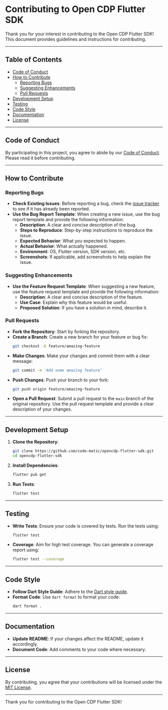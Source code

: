 # Contributing to Open CDP Flutter SDK

Thank you for your interest in contributing to the Open CDP Flutter SDK! This document provides guidelines and instructions for contributing.

---

## Table of Contents

- [Code of Conduct](#code-of-conduct)
- [How to Contribute](#how-to-contribute)
  - [Reporting Bugs](#reporting-bugs)
  - [Suggesting Enhancements](#suggesting-enhancements)
  - [Pull Requests](#pull-requests)
- [Development Setup](#development-setup)
- [Testing](#testing)
- [Code Style](#code-style)
- [Documentation](#documentation)
- [License](#license)

---

## Code of Conduct

By participating in this project, you agree to abide by our [Code of Conduct](CODE_OF_CONDUCT.md). Please read it before contributing.

---

## How to Contribute

### Reporting Bugs

- **Check Existing Issues**: Before reporting a bug, check the [issue tracker](https://github.com/code-matic/opencdp-flutter-sdk/issues) to see if it has already been reported.
- **Use the Bug Report Template**: When creating a new issue, use the bug report template and provide the following information:
  - **Description**: A clear and concise description of the bug.
  - **Steps to Reproduce**: Step-by-step instructions to reproduce the issue.
  - **Expected Behavior**: What you expected to happen.
  - **Actual Behavior**: What actually happened.
  - **Environment**: OS, Flutter version, SDK version, etc.
  - **Screenshots**: If applicable, add screenshots to help explain the issue.

### Suggesting Enhancements

- **Use the Feature Request Template**: When suggesting a new feature, use the feature request template and provide the following information:
  - **Description**: A clear and concise description of the feature.
  - **Use Case**: Explain why this feature would be useful.
  - **Proposed Solution**: If you have a solution in mind, describe it.

### Pull Requests

- **Fork the Repository**: Start by forking the repository.
- **Create a Branch**: Create a new branch for your feature or bug fix:
  ```bash
  git checkout -b feature/amazing-feature
  ```
- **Make Changes**: Make your changes and commit them with a clear message:
  ```bash
  git commit -m 'Add some amazing feature'
  ```
- **Push Changes**: Push your branch to your fork:
  ```bash
  git push origin feature/amazing-feature
  ```
- **Open a Pull Request**: Submit a pull request to the `main` branch of the original repository. Use the pull request template and provide a clear description of your changes.

---

## Development Setup

1. **Clone the Repository**:
   ```bash
   git clone https://github.com/code-matic/opencdp-flutter-sdk.git
   cd opencdp-flutter-sdk
   ```

2. **Install Dependencies**:
   ```bash
   flutter pub get
   ```

3. **Run Tests**:
   ```bash
   flutter test
   ```

---

## Testing

- **Write Tests**: Ensure your code is covered by tests. Run the tests using:
  ```bash
  flutter test
  ```
- **Coverage**: Aim for high test coverage. You can generate a coverage report using:
  ```bash
  flutter test --coverage
  ```

---

## Code Style

- **Follow Dart Style Guide**: Adhere to the [Dart style guide](https://dart.dev/guides/language/effective-dart/style).
- **Format Code**: Use `dart format` to format your code:
  ```bash
  dart format .
  ```

---

## Documentation

- **Update README**: If your changes affect the README, update it accordingly.
- **Document Code**: Add comments to your code where necessary.

---

## License

By contributing, you agree that your contributions will be licensed under the [MIT License](LICENSE).

---

Thank you for contributing to the Open CDP Flutter SDK!
